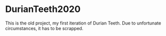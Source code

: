 # DurianTeeth2020
This is the old project, my first iteration of Durian Teeth. Due to unfortunate circumstances, it has to be scrapped.
